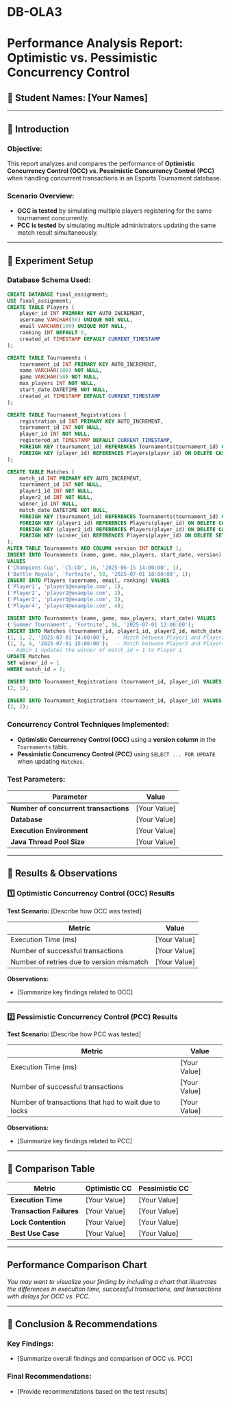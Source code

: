 # DB-OLA3
# **Performance Analysis Report: Optimistic vs. Pessimistic Concurrency Control**

## **📝 Student Names: [Your Names]**

---

## **📌 Introduction**
### **Objective:**
This report analyzes and compares the performance of **Optimistic Concurrency Control (OCC) vs. Pessimistic Concurrency Control (PCC)** when handling concurrent transactions in an Esports Tournament database.

### **Scenario Overview:**
- **OCC is tested** by simulating multiple players registering for the same tournament concurrently.
- **PCC is tested** by simulating multiple administrators updating the same match result simultaneously.

---

## **📌 Experiment Setup**
### **Database Schema Used:**
```sql
CREATE DATABASE final_assignment;
USE final_assignment;
CREATE TABLE Players (
    player_id INT PRIMARY KEY AUTO_INCREMENT,
    username VARCHAR(50) UNIQUE NOT NULL,
    email VARCHAR(100) UNIQUE NOT NULL,
    ranking INT DEFAULT 0,
    created_at TIMESTAMP DEFAULT CURRENT_TIMESTAMP
);

CREATE TABLE Tournaments (
    tournament_id INT PRIMARY KEY AUTO_INCREMENT,
    name VARCHAR(100) NOT NULL,
    game VARCHAR(50) NOT NULL,
    max_players INT NOT NULL,
    start_date DATETIME NOT NULL,
    created_at TIMESTAMP DEFAULT CURRENT_TIMESTAMP
);

CREATE TABLE Tournament_Registrations (
    registration_id INT PRIMARY KEY AUTO_INCREMENT,
    tournament_id INT NOT NULL,
    player_id INT NOT NULL,
    registered_at TIMESTAMP DEFAULT CURRENT_TIMESTAMP,
    FOREIGN KEY (tournament_id) REFERENCES Tournaments(tournament_id) ON DELETE CASCADE,
    FOREIGN KEY (player_id) REFERENCES Players(player_id) ON DELETE CASCADE
);

CREATE TABLE Matches (
    match_id INT PRIMARY KEY AUTO_INCREMENT,
    tournament_id INT NOT NULL,
    player1_id INT NOT NULL,
    player2_id INT NOT NULL,
    winner_id INT NULL,
    match_date DATETIME NOT NULL,
    FOREIGN KEY (tournament_id) REFERENCES Tournaments(tournament_id) ON DELETE CASCADE,
    FOREIGN KEY (player1_id) REFERENCES Players(player_id) ON DELETE CASCADE,
    FOREIGN KEY (player2_id) REFERENCES Players(player_id) ON DELETE CASCADE,
    FOREIGN KEY (winner_id) REFERENCES Players(player_id) ON DELETE SET NULL
);
ALTER TABLE Tournaments ADD COLUMN version INT DEFAULT 1;
INSERT INTO Tournaments (name, game, max_players, start_date, version)
VALUES 
('Champions Cup', 'CS:GO', 16, '2025-06-15 14:00:00', 1),
('Battle Royale', 'Fortnite', 50, '2025-07-01 18:00:00', 1);
INSERT INTO Players (username, email, ranking) VALUES
('Player1', 'player1@example.com', 1),
('Player2', 'player2@example.com', 2),
('Player3', 'player3@example.com', 3),
('Player4', 'player4@example.com', 4);

INSERT INTO Tournaments (name, game, max_players, start_date) VALUES
('Summer Tournament', 'Fortnite', 16, '2025-07-01 12:00:00');
INSERT INTO Matches (tournament_id, player1_id, player2_id, match_date) VALUES
(1, 1, 2, '2025-07-01 14:00:00'),  -- Match between Player1 and Player2
(1, 3, 4, '2025-07-01 15:00:00');  -- Match between Player3 and Player4
-- Admin 1 updates the winner of match_id = 1 to Player 1
UPDATE Matches 
SET winner_id = 1 
WHERE match_id = 1;

INSERT INTO Tournament_Registrations (tournament_id, player_id) VALUES
(2, 1);

INSERT INTO Tournament_Registrations (tournament_id, player_id) VALUES
(2, 2);
```

### **Concurrency Control Techniques Implemented:**
- **Optimistic Concurrency Control (OCC)** using a **version column** in the `Tournaments` table.
- **Pessimistic Concurrency Control (PCC)** using `SELECT ... FOR UPDATE` when updating `Matches`.

### **Test Parameters:**
| Parameter        | Value |
|-----------------|-------|
| **Number of concurrent transactions** | [Your Value] |
| **Database** | [Your Value] |
| **Execution Environment** | [Your Value] |
| **Java Thread Pool Size** | [Your Value] |

---

## **📌 Results & Observations**

### **1️⃣ Optimistic Concurrency Control (OCC) Results**
**Test Scenario:** [Describe how OCC was tested]

| **Metric** | **Value** |
|-----------|----------|
| Execution Time (ms) | [Your Value] |
| Number of successful transactions | [Your Value] |
| Number of retries due to version mismatch | [Your Value] |

**Observations:**
- [Summarize key findings related to OCC]

---

### **2️⃣ Pessimistic Concurrency Control (PCC) Results**
**Test Scenario:** [Describe how PCC was tested]

| **Metric** | **Value** |
|-----------|----------|
| Execution Time (ms) | [Your Value] |
| Number of successful transactions | [Your Value] |
| Number of transactions that had to wait due to locks | [Your Value] |

**Observations:**
- [Summarize key findings related to PCC]

---

## **📌 Comparison Table**
| **Metric**               | **Optimistic CC** | **Pessimistic CC** |
|--------------------------|------------------|------------------|
| **Execution Time**       | [Your Value] | [Your Value] |
| **Transaction Failures** | [Your Value] | [Your Value] |
| **Lock Contention**      | [Your Value] | [Your Value] |
| **Best Use Case**       | [Your Value] | [Your Value] |

---

## **Performance Comparison Chart**
_You *may* want to visualize your finding by including a  chart that illustrates the differences in execution time, successful transactions, and transactions with delays for OCC vs. PCC._

---

## **📌 Conclusion & Recommendations**
### **Key Findings:**
- [Summarize overall findings and comparison of OCC vs. PCC]

### **Final Recommendations:**
- [Provide recommendations based on the test results]
